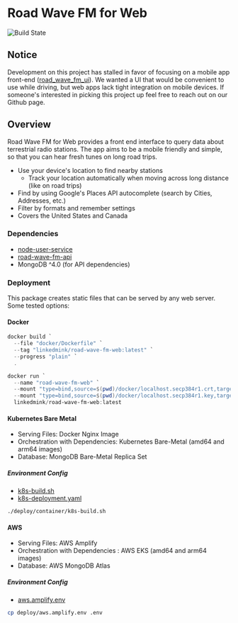 # Road Wave FM for Web

![Build State](https://github.com/LinkedMink/road-wave-fm-web/actions/workflows/build-main.yml/badge.svg)

## Notice

Development on this project has stalled in favor of focusing on a mobile app front-end
([road_wave_fm_ui](https://github.com/LinkedMink/road_wave_fm_ui)).
We wanted a UI that would be convenient to use while driving, but web apps lack tight
integration on mobile devices. If someone&apos;s interested in picking this project up
feel free to reach out on our Github page.

## Overview

Road Wave FM for Web provides a front end interface to query data about terrestrial radio stations.
The app aims to be a mobile friendly and simple, so that you can hear fresh tunes on long road trips.

- Use your device's location to find nearby stations
  - Track your location automatically when moving across long distance (like on road trips)
- Find by using Google's Places API autocomplete (search by Cities, Addresses, etc.)
- Filter by formats and remember settings
- Covers the United States and Canada

### Dependencies

- [node-user-service](https://github.com/LinkedMink/node-user-service)
- [road-wave-fm-api](https://github.com/LinkedMink/road-wave-fm-api)
- MongoDB ^4.0 (for API dependencies)

### Deployment

This package creates static files that can be served by any web server. Some tested options:

#### Docker

```powershell
docker build `
  --file "docker/Dockerfile" `
  --tag "linkedmink/road-wave-fm-web:latest" `
  --progress "plain" `
  .
```

```powershell
docker run `
  --name "road-wave-fm-web" `
  --mount "type=bind,source=$(pwd)/docker/localhost.secp384r1.crt,target=/etc/ssl/certs/localhost.crt" `
  --mount "type=bind,source=$(pwd)/docker/localhost.secp384r1.key,target=/etc/ssl/certs/localhost.key" `
  linkedmink/road-wave-fm-web:latest
```

#### Kubernetes Bare Metal

- Serving Files: Docker Nginx Image
- Orchestration with Dependencies: Kubernetes Bare-Metal (amd64 and arm64 images)
- Database: MongoDB Bare-Metal Replica Set

##### Environment Config

- [k8s-build.sh](deploy/container/k8s-build.sh)
- [k8s-deployment.yaml](deploy/container/k8s-deployment.yaml)

```sh
./deploy/container/k8s-build.sh
```

#### AWS

- Serving Files: AWS Amplify
- Orchestration with Dependencies : AWS EKS (amd64 and arm64 images)
- Database: AWS MongoDB Atlas

##### Environment Config

- [aws.amplify.env](deploy/aws.amplify.env)

```sh
cp deploy/aws.amplify.env .env
```
